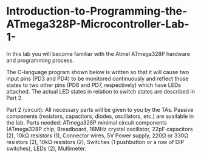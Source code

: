 # Introduction-to-Programming-the-ATmega328P-Microcontroller-Lab-1-
In this lab you will become familiar with the Atmel ATmega328P hardware and programming process.

The C-language program shown below is written so that it will cause two input pins (PD3 and PD4) to be monitored continuously and reflect those states to two other pins (PD6 and PD7, respectively) which have LEDs attached. The actual LED states in relation to switch states are described in Part 2.

Part 2 (circuit): All necessary parts will be given to you by the TAs. Passive components (resistors, capacitors, diodes, oscillators, etc.) are available in the lab. Parts needed: ATmega328P minimal circuit components (ATmega328P chip, Breadboard, 16MHz crystal oscillator, 22pF capacitors (2), 10kΩ resistors (1), Connector wires, 5V Power supply, 220Ω or 330Ω resistors (2), 10kΩ resistors (2), Switches (1 pushbutton or a row of DIP switches), LEDs (2), Multimeter.
